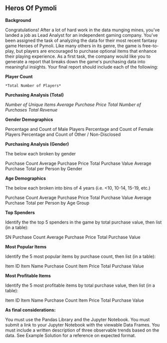 ## Heros Of Pymoli ##


**Background**

Congratulations! After a lot of hard work in the data munging mines, you've landed a job as Lead Analyst for an independent gaming company. You've been assigned the task of analyzing the data for their most recent fantasy game Heroes of Pymoli.
Like many others in its genre, the game is free-to-play, but players are encouraged to purchase optional items that enhance their playing experience. As a first task, the company would like you to generate a report that breaks down the game's purchasing data into meaningful insights.
Your final report should include each of the following:

**Player Count**

    *Total Number of Players*


**Purchasing Analysis (Total)**

   *Number of Unique Items*
   *Average Purchase Price*
   *Total Number of Purchases*
   *Total Revenue*


**Gender Demographics**

  Percentage and Count of Male Players
  Percentage and Count of Female Players
  Percentage and Count of Other / Non-Disclosed


**Purchasing Analysis (Gender)**

  The below each broken by gender

  Purchase Count
  Average Purchase Price
  Total Purchase Value
  Average Purchase Total per Person by Gender


**Age Demographics**

  The below each broken into bins of 4 years (i.e. <10, 10-14, 15-19, etc.)

  Purchase Count
  Average Purchase Price
  Total Purchase Value
  Average Purchase Total per Person by Age Group




**Top Spenders**

  Identify the the top 5 spenders in the game by total purchase value, then list (in a table):

  SN
  Purchase Count
  Average Purchase Price
  Total Purchase Value


**Most Popular Items**

Identify the 5 most popular items by purchase count, then list (in a table):

Item ID
Item Name
Purchase Count
Item Price
Total Purchase Value




**Most Profitable Items**

Identify the 5 most profitable items by total purchase value, then list (in a table):

Item ID
Item Name
Purchase Count
Item Price
Total Purchase Value



**As final considerations:**

You must use the Pandas Library and the Jupyter Notebook.
You must submit a link to your Jupyter Notebook with the viewable Data Frames.
You must include a written description of three observable trends based on the data.
See Example Solution for a reference on expected format.








 
 
